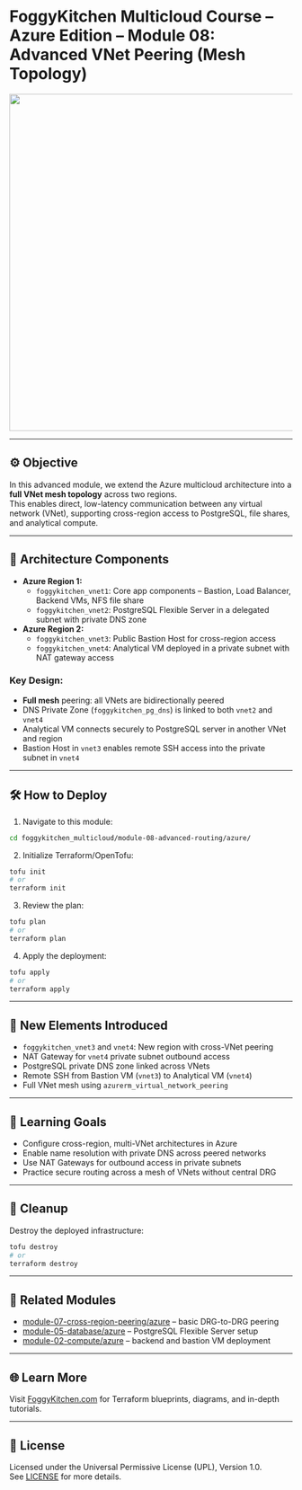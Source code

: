 # FoggyKitchen Multicloud Course – Azure Edition – **Module 08: Advanced VNet Peering (Mesh Topology)**

<img src="module-08-hub-and-spoke-azure.jpg" width="600"/>

---

## ⚙️ Objective

In this advanced module, we extend the Azure multicloud architecture into a **full VNet mesh topology** across two regions.  
This enables direct, low-latency communication between any virtual network (VNet), supporting cross-region access to PostgreSQL, file shares, and analytical compute.

---

## 🧱 Architecture Components

- **Azure Region 1:**
  - `foggykitchen_vnet1`: Core app components – Bastion, Load Balancer, Backend VMs, NFS file share
  - `foggykitchen_vnet2`: PostgreSQL Flexible Server in a delegated subnet with private DNS zone
- **Azure Region 2:**
  - `foggykitchen_vnet3`: Public Bastion Host for cross-region access
  - `foggykitchen_vnet4`: Analytical VM deployed in a private subnet with NAT gateway access

### Key Design:

- **Full mesh** peering: all VNets are bidirectionally peered
- DNS Private Zone (`foggykitchen_pg_dns`) is linked to both `vnet2` and `vnet4`
- Analytical VM connects securely to PostgreSQL server in another VNet and region
- Bastion Host in `vnet3` enables remote SSH access into the private subnet in `vnet4`

---

## 🛠️ How to Deploy

1. Navigate to this module:

```bash
cd foggykitchen_multicloud/module-08-advanced-routing/azure/
```

2. Initialize Terraform/OpenTofu:

```bash
tofu init
# or
terraform init
```

3. Review the plan:

```bash
tofu plan
# or
terraform plan
```

4. Apply the deployment:

```bash
tofu apply
# or
terraform apply
```

---

## 📁 New Elements Introduced

- `foggykitchen_vnet3` and `vnet4`: New region with cross-VNet peering
- NAT Gateway for `vnet4` private subnet outbound access
- PostgreSQL private DNS zone linked across VNets
- Remote SSH from Bastion VM (`vnet3`) to Analytical VM (`vnet4`)
- Full VNet mesh using `azurerm_virtual_network_peering`

---

## 🧠 Learning Goals

- Configure cross-region, multi-VNet architectures in Azure
- Enable name resolution with private DNS across peered networks
- Use NAT Gateways for outbound access in private subnets
- Practice secure routing across a mesh of VNets without central DRG

---

## 🧹 Cleanup

Destroy the deployed infrastructure:

```bash
tofu destroy
# or
terraform destroy
```

---

## 🔁 Related Modules

- [module-07-cross-region-peering/azure](../module-07-cross-region-peering/azure/) – basic DRG-to-DRG peering
- [module-05-database/azure](../module-05-database/azure/) – PostgreSQL Flexible Server setup
- [module-02-compute/azure](../module-02-compute/azure/) – backend and bastion VM deployment

---

## 🌐 Learn More

Visit [FoggyKitchen.com](https://foggykitchen.com/) for Terraform blueprints, diagrams, and in-depth tutorials.

---

## 🪪 License

Licensed under the Universal Permissive License (UPL), Version 1.0.  
See [LICENSE](../../LICENSE) for more details.
